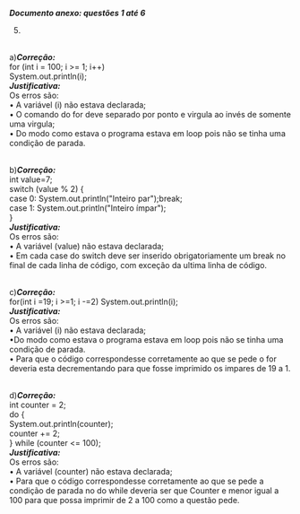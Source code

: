 ***Documento anexo: questões 1 até 6***

05.
<br />a)***Correção:***
<br />for (int i = 100; i >= 1; i++)
<br />System.out.println(i);
<br />***Justificativa:***
<br />Os erros são: 
    <br />• A variável (i) não estava declarada;
    <br />• O comando do for deve separado por ponto e virgula ao invés de somente uma virgula;
    <br />• Do modo como estava o programa estava em loop pois não se tinha uma condição de parada.

<br />b)***Correção:***
<br />int value=7;
<br />switch (value % 2) {
<br />  case 0: System.out.println("Inteiro par");break;
<br />  case 1: System.out.println("Inteiro ímpar");
<br />}
<br />***Justificativa:***
<br />Os erros são: 
     <br />• A variável (value) não estava declarada;
     <br />• Em cada case do switch deve ser inserido obrigatoriamente um break no final de cada linha de código, com exceção da ultima linha de código.

<br />c)***Correção:***
<br />for(int i =19; i >=1; i -=2) System.out.println(i);
<br />***Justificativa:***
<br />Os erros são: 
     <br />• A variável (i) não estava declarada;
      <br />•Do modo como estava o programa estava em loop pois não se tinha uma condição de parada.
     <br />• Para que o código correspondesse corretamente ao que se pede o for deveria esta decrementando para que fosse imprimido os impares de 19 a 1.
   

<br />d)***Correção:***
<br />int counter = 2;
<br />do {
<br />System.out.println(counter);
<br />counter += 2;
<br />} while (counter <= 100); 
<br />***Justificativa:***
<br />Os erros são: 
    <br />• A variável (counter) não estava declarada;
    <br />• Para que o código correspondesse corretamente ao que se pede a condição de parada no do while deveria ser que Counter e menor igual a 100 para que possa imprimir de 2 a 100 como a questão pede.
